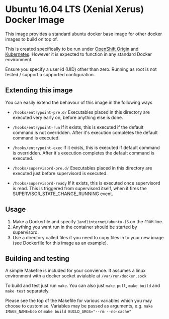 # Ubuntu 16.04 LTS (Xenial Xerus) Docker Image

This image provides a standard ubuntu docker base image for other docker images to build on top of.

This is created specifically to be run under [OpenShift Origin](https://www.openshift.org/) and [Kubernetes](https://kubernetes.io/). However it is expected to function in any standard Docker environment.

Ensure you specify a user id (UID) other than zero. Running as root is not tested / support a supported configuration.

## Extending this image

You can easily extend the behavour of this image in the following ways

* `/hooks/entrypoint-pre.d/`
  Executables placed in this directory are executed very early on, before anything else is done.

* `/hooks/entrypoint-run`
  If it exists, this is executed if the default command is not overridden. After it's execution completes the default command is executed.

* `/hooks/entrypoint-exec`
  If it exists, this is executed if default command is overridden. After it's execution completes the default command is executed.

* `/hooks/supervisord-pre.d/`
  Executables placed in this directory are executed just before supervisord is executed.

* `/hooks/supervisord-ready`
  If it exists, this is executed once supervisord is read. This is triggered from supervisord itself, when it fires the SUPERVISOR_STATE_CHANGE_RUNNING event.

## Usage

1. Make a Dockerfile and specify `1and1internet/ubuntu-16` on the `FROM` line.
2. Anything you want run in the container should be started by supervisord. 
3. Use a directory called files if you need to copy files in to your new image (see Dockerfile for this image as an example).

## Building and testing

A simple Makefile is included for your convience. It assumes a linux environment with a docker socket avialable at `/var/run/docker.sock`

To build and test just run `make`.
You can also just `make pull`, `make build` and `make test` separately.

Please see the top of the Makefile for various variables which you may choose to customise. Variables may be passed as arguments, e.g. `make IMAGE_NAME=bob` or `make build BUILD_ARGS="--rm --no-cache"`


